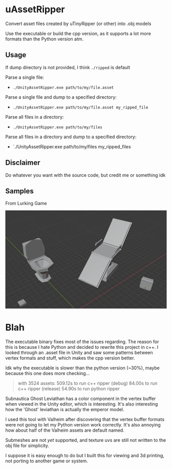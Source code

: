 # uAssetRipper
Convert asset files created by uTinyRipper (or other) into .obj models

Use the executable or build the cpp version, as it supports a lot more formats than the Python version atm.

## Usage
If dump directory is not provided, I think `./ripped` is default

Parse a single file:
- `./UnityAssetRipper.exe path/to/my/file.asset`

Parse a single file and dump to a specified directory:
- `./UnityAssetRipper.exe path/to/my/file.asset my_ripped_file`

Parse all files in a directory:
- `./UnityAssetRipper.exe path/to/my/files`

Parse all files in a directory and dump to a specified directory:
- `./UnityAssetRipper.exe path/to/my/files my_ripped_files

## Disclaimer
Do whatever you want with the source code, but credit me or something idk

## Samples
From Lurking Game

![alt text](samples.PNG?raw=true "Title")

# Blah
The executable binary fixes most of the issues regarding. The reason for this is because I hate Python and decided to rewrite this project in c++. I looked through an .asset file in Unity and saw some patterns between vertex formats and stuff, which makes the cpp version better.

Idk why the executable is slower than the python version (~30%), maybe because this one does more checking...

> with 3524 assets:
> 	509.12s to run c++ ripper (debug)
> 	 84.00s to run c++ ripper (release)
> 	 54.90s to run python ripper

Subnautica Ghost Leviathan has a color component in the vertex buffer when viewed in the Unity editor, which is interesting. It's also interesting how the 'Ghost' leviathan is actually the emperor model.

I used this tool with Valheim after discovering that the vertex buffer formats were not going to let my Python version work correctly. It's also annoying how about half of the Valheim assets are default named. 

Submeshes are not *yet* supported, and texture uvs are still not written to the obj file for simplicity. 

I suppose it is easy enough to do but I built this for viewing and 3d printing, not porting to another game or system.
